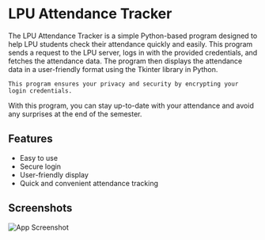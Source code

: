# LPU Attendance Tracker 

The LPU Attendance Tracker is a simple Python-based program designed to help LPU students check their attendance quickly and easily. This program sends a request to the LPU server, logs in with the provided credentials, and fetches the attendance data. The program then displays the attendance data in a user-friendly format using the Tkinter library in Python.

`This program ensures your privacy and security by encrypting your login credentials.`

With this program, you can stay up-to-date with your attendance and avoid any surprises at the end of the semester.

## Features

- Easy to use
- Secure login
- User-friendly display
- Quick and convenient attendance tracking

## Screenshots

![App Screenshot](https://via.placeholder.com/468x300?text=App+Screenshot+Here)
